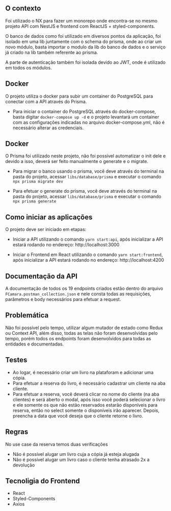 ## O contexto

Foi utilizado o NX para fazer um monorepo onde encontra-se no mesmo projeto API com NestJS e frontend com ReactJS + styled-components.

O banco de dados como foi utilizado em diversos pontos da aplicação, foi isolado em uma lib juntamente com o schema do prisma, onde ao criar um novo módulo, basta importar o modulo da lib do banco de dados e o serviço já criado na lib também referente ao prisma.

A parte de autenticação também foi isolada devido ao JWT, onde é utilizado em todos os módulos.

## Docker

O projeto utiliza o docker para subir um container do PostgreSQL para conectar com a API através do Prisma.

- Para iniciar o container do PostgreSQL através do docker-compose, basta digitar `docker-compose up -d` e o projeto levantará um container com as configurações indicadas no arquivo docker-compose.yml, não é necessário alterar as credenciais.

## Docker

O Prisma foi utilizado neste projeto, não foi possível automatizar o init dele e devido a isso, deverá ser feito manualmente o generate e o migrate.

- Para migrar o banco usando o prisma, você deve através do terminal na pasta do projeto, acessar `libs/database/prisma` e executar o comando `npx prisma migrate dev`

- Para efetuar o generate do prisma, você deve através do terminal na pasta do projeto, acessar `libs/database/prisma` e executar o comando `npx prisma generate`

## Como iniciar as aplicações

O projeto deve ser iniciado em etapas:

- Iniciar a API utilizando o comando `yarn start:api`, após inicializar a API estará rodando no endereço: http://localhost:3000

- Iniciar o Frontend em React utilizando o comando `yarn start:frontend`, após inicializar a API estará rodando no endereço: http://localhost:4200

## Documentação da API

A documentação de todos os 19 endpoints criados estão dentro do arquivo `FCamara.postman_collection.json` e nele consta todas as requisições, parâmetros e body necessários para efetuar a request.

## Problemática

Não foi possível pelo tempo, utilizar algum mutador de estado como Redux ou Context API, além disso, todas as telas não foram desenvolvidas pelo tempo, porém todos os endpoints foram desenvolvidos para todas as entidades e documentadas.

## Testes

- Ao logar, é necessário criar um livro na plataforam e adicionar uma cópia.
- Para efetuar a reserva do livro, é necessário cadastrar um cliente na aba cliente.
- Para efetuar a reserva, você deverá clicar no nome do cliente (na aba clientes) e será aberto o modal, após isso você poderá selecionar o livro e ele somente os que não estão reservados estarão disponíveis para reserva, então no select somente o disponíveis irão aparecer. Depois, preencha a data que você deseja que o cliente retorne o livro.

## Regras

No use case da reserva temos duas verificações

- Não é possível alugar um livro cuja a cópia já esteja alugada
- Não é possível alugar um livro caso o cliente tenha atrasado 2x a devolução

## Tecnoligia do Frontend

- React
- Styled-Components
- Axios
